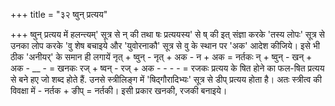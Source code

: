 +++
title = "३२ ष्वुन् प्रत्यय"

+++
ष्वुन् प्रत्यय में हलन्त्यम्' सूत्र से न् की तथा षः प्रत्ययस्य' से ष् की इत् संज्ञा करके 'तस्य लोपः' सूत्र से उनका लोप करके 'वु शेष बचाइये और 'युवोरनाकौ' सूत्र से वु के स्थान पर 'अक' आदेश कीजिये। इसे भी ठीक 'अनीयर्' के समान ही लगायें
नृत् + ष्वुन् - नृत् + अक - न + अक = नर्तकः
न् + ष्वुन् - खन् + अक - __ - = खनकः रज् + ष्वन् - रज् + अक - - - - = रजकः
प्रत्यय के षित होने का फल-षित प्रत्यय से बने हए जो शब्द होते हैं. उनसे स्त्रीलिङ्ग में 'षिद्गौरादिभ्यः' सूत्र से डीप् प्रत्यय होता है। अतः स्त्रीत्व की विवक्षा में - नर्तक + ङीप् = नर्तकी। इसी प्रकार खनकी, रजकी बनाइये।